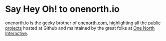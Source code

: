 # Say Hey Oh! to onenorth.io

onenorth.io is the geeky brother of [onenorth.com](http://onenorth.com "One North Website"), highlighting all the [public projects](https://github.com/onenorth) hosted at Github and maintained by the great folks at [One North Interactive](http://onenorth.com/about "One North Website").
